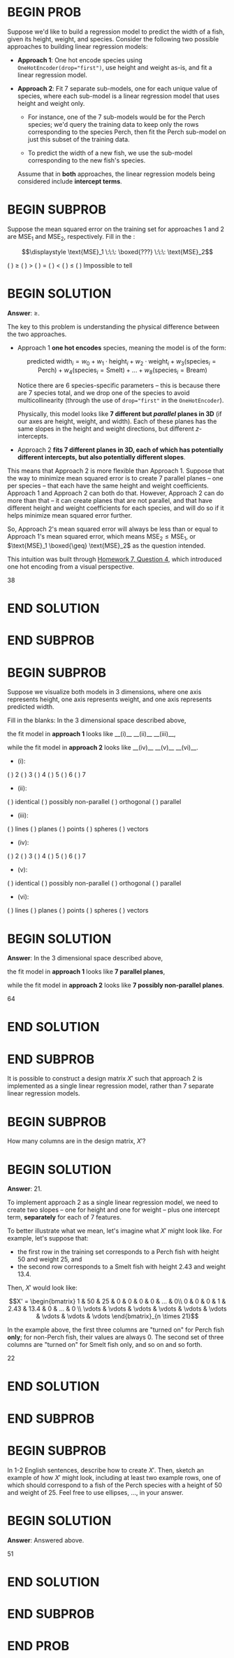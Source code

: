 # BEGIN PROB

Suppose we'd like to build a regression model to predict the width of a
fish, given its height, weight, and species. Consider the following two
possible approaches to building linear regression models:

-   **Approach 1**: One hot encode species using
    `OneHotEncoder(drop="first")`, use height and weight as-is, and fit
    a linear regression model.

-   **Approach 2**: Fit 7 separate sub-models, one for each unique value
    of species, where each sub-model is a linear regression model that
    uses height and weight only.

    -   For instance, one of the 7 sub-models would be for the Perch
        species; we'd query the training data to keep only the rows
        corresponding to the species Perch, then fit the Perch sub-model
        on just this subset of the training data.

    -   To predict the width of a new fish, we use the sub-model
        corresponding to the new fish's species.

    Assume that in **both** approaches, the linear regression models
    being considered include **intercept terms**.

# BEGIN SUBPROB

Suppose the mean squared error on the training set for approaches 1 and
2 are $\text{MSE}_1$ and $\text{MSE}_2$, respectively. Fill in the :

$$\displaystyle \text{MSE}_1 \:\:\: \boxed{???} \:\:\: \text{MSE}_2$$

( ) $\geq$
( ) $>$
( ) $=$
( ) $<$
( ) $\leq$
( ) Impossible to tell

# BEGIN SOLUTION

**Answer**: $\geq$.

The key to this problem is understanding the physical difference between the two approaches.

- Approach 1 **one hot encodes** species, meaning the model is of the form:

    $$
    \text{predicted width}_i = w_0 + w_1 \cdot \text{height}_i + w_2 \cdot \text{weight}_i + w_3 \left( \text{species}_i = {\text{Perch}} \right) + w_4 \left( \text{species}_i = {\text{Smelt}} \right) + ... + w_8 \left( \text{species}_i = {\text{Bream}} \right)
    $$

    Notice there are 6 species-specific parameters – this is because there are 7 species total, and we drop one of the species to avoid multicollinearity (through the use of `drop="first"` in the `OneHotEncoder`).
    
    Physically, this model looks like **7 different but _parallel_ planes in 3D** (if our axes are height, weight, and width). Each of these planes has the same slopes in the height and weight directions, but different $z$-intercepts.

- Approach 2 **fits 7 different planes in 3D, each of which has potentially different intercepts, but also potentially different slopes**.

This means that Approach 2 is more flexible than Approach 1. Suppose that the way to minimize mean squared error is to create 7 parallel planes – one per species – that each have the same height and weight coefficients. Approach 1 and Approach 2 can both do that. However, Approach 2 can do more than that – it can create planes that are not parallel, and that have different height and weight coefficients for each species, and will do so if it helps minimize mean squared error further.

So, Approach 2's mean squared error will always be less than or equal to Approach 1's mean squared error, which means $\text{MSE}_2 \leq \text{MSE}_1$, or $\text{MSE}_1 \boxed{\geq} \text{MSE}_2$ as the question intended.

This intuition was built through [Homework 7, Question 4](https://github.com/practicaldsc/sp25/blob/main/homeworks/hw07/hw07.ipynb), which introduced one hot encoding from a visual perspective.

<average>38</average>

# END SOLUTION

# END SUBPROB

# BEGIN SUBPROB

Suppose we visualize both models in 3 dimensions, where one axis
represents height, one axis represents weight, and one axis represents
predicted width.

Fill in the blanks: In the 3 dimensional space described above,

the fit model in **approach 1** looks like \_\_(i)\_\_ \_\_(ii)\_\_
\_\_(iii)\_\_,

while the fit model in **approach 2** looks like \_\_(iv)\_\_
\_\_(v)\_\_ \_\_(vi)\_\_.

- (i):

( ) 2
( ) 3
( ) 4
( ) 5
( ) 6
( ) 7

- (ii):

( ) identical
( ) possibly non-parallel
( ) orthogonal
( ) parallel

- (iii):

( ) lines
( ) planes
( ) points
( ) spheres
( ) vectors

- (iv):

( ) 2
( ) 3
( ) 4
( ) 5
( ) 6
( ) 7

- (v):

( ) identical
( ) possibly non-parallel
( ) orthogonal
( ) parallel

- (vi):

( ) lines
( ) planes
( ) points
( ) spheres
( ) vectors


# BEGIN SOLUTION

**Answer**: In the 3 dimensional space described above,

the fit model in **approach 1** looks like **7 parallel planes**,

while the fit model in **approach 2** looks like **7 possibly non-parallel planes**.

<average>64</average>

# END SOLUTION

# END SUBPROB

It is possible to construct a design matrix $X'$ such that approach 2 is
implemented as a single linear regression model, rather than 7 separate
linear regression models.

# BEGIN SUBPROB

How many columns are in the design matrix, $X'$?

# BEGIN SOLUTION

**Answer**: 21.

To implement approach 2 as a single linear regression model, we need to create two slopes – one for height and one for weight – plus one intercept term, **separately** for each of 7 features.

To better illustrate what we mean, let's imagine what $X'$ might look like. For example, let's suppose that:

- the first row in the training set corresponds to a Perch fish with height 50 and weight 25, and 
- the second row corresponds to a Smelt fish with height 2.43 and weight 13.4.

Then, $X'$ would look like:

$$X' = \begin{bmatrix} 1 & 50 & 25 & 0 & 0 & 0 & 0 & ... & 0\\ 0 & 0 & 0 & 1 & 2.43 & 13.4 & 0 & ... & 0 \\ \vdots & \vdots & \vdots & \vdots & \vdots & \vdots & \vdots & \vdots & \vdots \end{bmatrix}_{n \times 21}$$

In the example above, the first three columns are "turned on" for Perch fish **only**; for non-Perch fish, their values are always 0. The second set of three columns are "turned on" for Smelt fish only, and so on and so forth.

<average>22</average>

# END SOLUTION

# END SUBPROB

# BEGIN SUBPROB

In 1-2 English sentences, describe how to create $X'$. Then, sketch an
example of how $X'$ might look, including at least two example rows, one
of which should correspond to a fish of the Perch species with a height
of 50 and weight of 25. Feel free to use ellipses, \..., in your answer.

# BEGIN SOLUTION

**Answer**: Answered above.

<average>51</average>

# END SOLUTION

# END SUBPROB

# END PROB